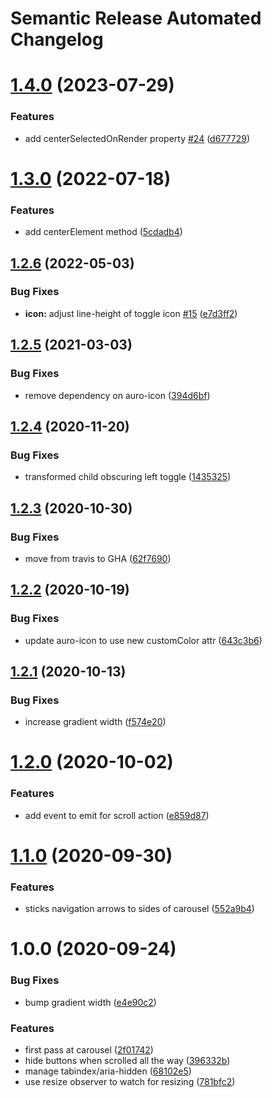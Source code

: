 # Semantic Release Automated Changelog

# [1.4.0](https://github.com/AlaskaAirlines/auro-carousel/compare/v1.3.0...v1.4.0) (2023-07-29)


### Features

* add centerSelectedOnRender property [#24](https://github.com/AlaskaAirlines/auro-carousel/issues/24) ([d677729](https://github.com/AlaskaAirlines/auro-carousel/commit/d677729fc79700e949d6a127433aa506dbbbfa61))

# [1.3.0](https://github.com/AlaskaAirlines/auro-carousel/compare/v1.2.6...v1.3.0) (2022-07-18)


### Features

* add centerElement method ([5cdadb4](https://github.com/AlaskaAirlines/auro-carousel/commit/5cdadb48b1371bffcef6d81c5b126c9d340a389c))

## [1.2.6](https://github.com/AlaskaAirlines/auro-carousel/compare/v1.2.5...v1.2.6) (2022-05-03)


### Bug Fixes

* **icon:** adjust line-height of toggle icon [#15](https://github.com/AlaskaAirlines/auro-carousel/issues/15) ([e7d3ff2](https://github.com/AlaskaAirlines/auro-carousel/commit/e7d3ff2d8dab73ae11ce302d1872cdd5f9265879))

## [1.2.5](https://github.com/AlaskaAirlines/auro-carousel/compare/v1.2.4...v1.2.5) (2021-03-03)


### Bug Fixes

* remove dependency on auro-icon ([394d6bf](https://github.com/AlaskaAirlines/auro-carousel/commit/394d6bf4b52cb1a58b401b371d7967b7f0c866bf))

## [1.2.4](https://github.com/AlaskaAirlines/auro-carousel/compare/v1.2.3...v1.2.4) (2020-11-20)


### Bug Fixes

* transformed child obscuring left toggle ([1435325](https://github.com/AlaskaAirlines/auro-carousel/commit/14353256fabac78b36a24e926f2a4bcefc7d9f4e))

## [1.2.3](https://github.com/AlaskaAirlines/auro-carousel/compare/v1.2.2...v1.2.3) (2020-10-30)


### Bug Fixes

* move from travis to GHA ([62f7690](https://github.com/AlaskaAirlines/auro-carousel/commit/62f76907ef4de4124399f8e82d113163bb10a580))

## [1.2.2](https://github.com/AlaskaAirlines/auro-carousel/compare/v1.2.1...v1.2.2) (2020-10-19)


### Bug Fixes

* update auro-icon to use new customColor attr ([643c3b6](https://github.com/AlaskaAirlines/auro-carousel/commit/643c3b6b968084738fad00186726864e4a524a7c))

## [1.2.1](https://github.com/AlaskaAirlines/auro-carousel/compare/v1.2.0...v1.2.1) (2020-10-13)


### Bug Fixes

* increase gradient width ([f574e20](https://github.com/AlaskaAirlines/auro-carousel/commit/f574e20c3d8aac7aabed025247d6de922843c7b4))

# [1.2.0](https://github.com/AlaskaAirlines/auro-carousel/compare/v1.1.0...v1.2.0) (2020-10-02)


### Features

* add event to emit for scroll action ([e859d87](https://github.com/AlaskaAirlines/auro-carousel/commit/e859d879edaec5dd28a887c4424a9e44d469eeda))

# [1.1.0](https://github.com/AlaskaAirlines/auro-carousel/compare/v1.0.0...v1.1.0) (2020-09-30)


### Features

* sticks navigation arrows to sides of carousel ([552a9b4](https://github.com/AlaskaAirlines/auro-carousel/commit/552a9b4e37ada48cc27f3ebe348a5ad3115692de))

# 1.0.0 (2020-09-24)


### Bug Fixes

* bump gradient width ([e4e90c2](https://github.com/AlaskaAirlines/auro-carousel/commit/e4e90c27620f8e6814d4dabc9869df04aafd86af))


### Features

* first pass at carousel ([2f01742](https://github.com/AlaskaAirlines/auro-carousel/commit/2f01742a53e93f9f036163f92a59708a785cfd01))
* hide buttons when scrolled all the way ([396332b](https://github.com/AlaskaAirlines/auro-carousel/commit/396332b41325d3c90c0facab49cb280a03fac8bf))
* manage tabindex/aria-hidden ([68102e5](https://github.com/AlaskaAirlines/auro-carousel/commit/68102e5c7b4046e52ff31fe9a8ab9a1ea71fc1d0))
* use resize observer to watch for resizing ([781bfc2](https://github.com/AlaskaAirlines/auro-carousel/commit/781bfc26ee450f5d013c928bbb86fb140a5c4eb4))
